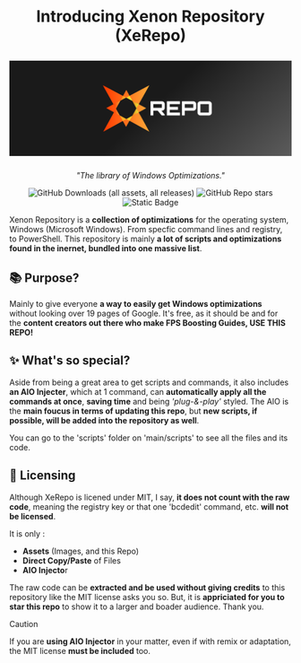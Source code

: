 <h1 align="center">

Introducing Xenon Repository (XeRepo)

<img src="images/xerepo.png" alt="XeRepo" width="1100">

</h1>

<div align="center">

*"The library of Windows Optimizations."*

![GitHub Downloads (all assets, all releases)](https://img.shields.io/github/downloads/xeproject/xerepo/total?style=for-the-badge&color=lightblue)
![GitHub Repo stars](https://img.shields.io/github/stars/xeproject/xerepo?style=for-the-badge&color=gold)
![Static Badge](https://img.shields.io/badge/Discord-Join-%235865F2?style=for-the-badge&logo=discord&logoColor=white&link=https%3A%2F%2Fdiscord.gg%2FXyXctdthVZ)

</div>

Xenon Repository is a **collection of optimizations** for the operating system, Windows (Microsoft Windows). From specfic command lines and registry, to PowerShell. This repository is mainly **a lot of scripts and optimizations found in the inernet, bundled into one massive list**.

## 📚 Purpose?
Mainly to give everyone **a way to easily get Windows optimizations** without looking over 19 pages of Google. It's free, as it should be and for the **content creators out there who make FPS Boosting Guides, USE THIS REPO!**

## ✨ What's so special?
Aside from being a great area to get scripts and commands, it also includes **an AIO Injecter**, which at 1 command, can **automatically apply all the commands at once**, **saving time** and being _'plug-&-play'_ styled. The AIO is the **main foucus in terms of updating this repo**, but **new scripts, if possible, will be added into the repository as well**.

You can go to the 'scripts' folder on 'main/scripts' to see all the files and its code.

## 📝 Licensing
Although XeRepo is licened under MIT, I say, **it does not count with the raw code**, meaning the registry key or that one 'bcdedit' command, etc. **will not be licensed**.

It is only :
- **Assets** (Images, and this Repo)
- **Direct Copy/Paste** of Files
- **AIO Injecto**r

The raw code can be **extracted and be used without giving credits** to this repository like the MIT license asks you so. But, it is **appriciated for you to star this repo** to show it to a larger and boader audience. Thank you.

> [!CAUTION]
> If you are **using AIO Injector** in your matter, even if with remix or adaptation, the MIT license **must be included** too.
